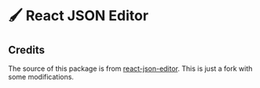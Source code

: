 # 🖌 React JSON Editor

## Credits

The source of this package is from [react-json-editor](https://github.com/sujinleeme/react-json-editor). This is just a fork with some modifications.
